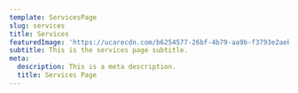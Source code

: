 ```yaml
---
template: ServicesPage
slug: services
title: Services 
featuredImage: 'https://ucarecdn.com/b6254577-26bf-4b79-aa9b-f3793e2aebdc/'
subtitle: This is the services page subtitle.
meta:
  description: This is a meta description.
  title: Services Page
---
```

